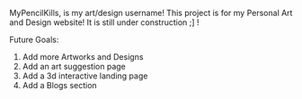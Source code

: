MyPencilKills, is my art/design username! This project is for my Personal Art and Design website! It is still under construction ;] !


Future Goals:
1. Add more Artworks and Designs
2. Add an art suggestion page
3. Add a 3d interactive landing page
4. Add a Blogs section

